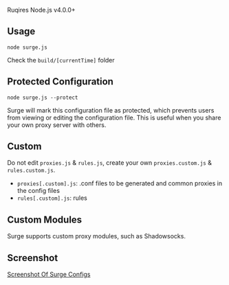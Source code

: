 Ruqires Node.js v4.0.0+

## Usage

`node surge.js`

Check the `build/[currentTime]` folder

## Protected Configuration

`node surge.js --protect`

Surge will mark this configuration file as protected, which prevents users from viewing or editing the configuration file. This is useful when you share your own proxy server with others.

## Custom

Do not edit `proxies.js` & `rules.js`, create your own `proxies.custom.js` & `rules.custom.js`.

- `proxies[.custom].js`: .conf files to be generated and common proxies in the config files
- `rules[.custom].js`: rules

## Custom Modules

Surge supports custom proxy modules, such as Shadowsocks.

## Screenshot

[Screenshot Of Surge Configs](http://d.pr/i/11qVY)
